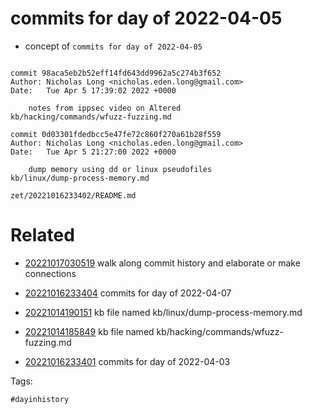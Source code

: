 # commits for day of 2022-04-05

- concept of `commits for day of 2022-04-05`

```

commit 98aca5eb2b52eff14fd643dd9962a5c274b3f652
Author: Nicholas Long <nicholas.eden.long@gmail.com>
Date:   Tue Apr 5 17:39:02 2022 +0000

    notes from ippsec video on Altered
kb/hacking/commands/wfuzz-fuzzing.md

commit 0d03301fdedbcc5e47fe72c860f270a61b28f559
Author: Nicholas Long <nicholas.eden.long@gmail.com>
Date:   Tue Apr 5 21:27:00 2022 +0000

    dump memory using dd or linux pseudofiles
kb/linux/dump-process-memory.md
```

` zet/20221016233402/README.md `

# Related

- [20221017030519](/zet/20221017030519/README.md) walk along commit history and elaborate or make connections

- [20221016233404](/zet/20221016233404/README.md) commits for day of 2022-04-07
- [20221014190151](/zet/20221014190151/README.md) kb file named kb/linux/dump-process-memory.md
- [20221014185849](/zet/20221014185849/README.md) kb file named kb/hacking/commands/wfuzz-fuzzing.md
- [20221016233401](/zet/20221016233401/README.md) commits for day of 2022-04-03

Tags:

    #dayinhistory
